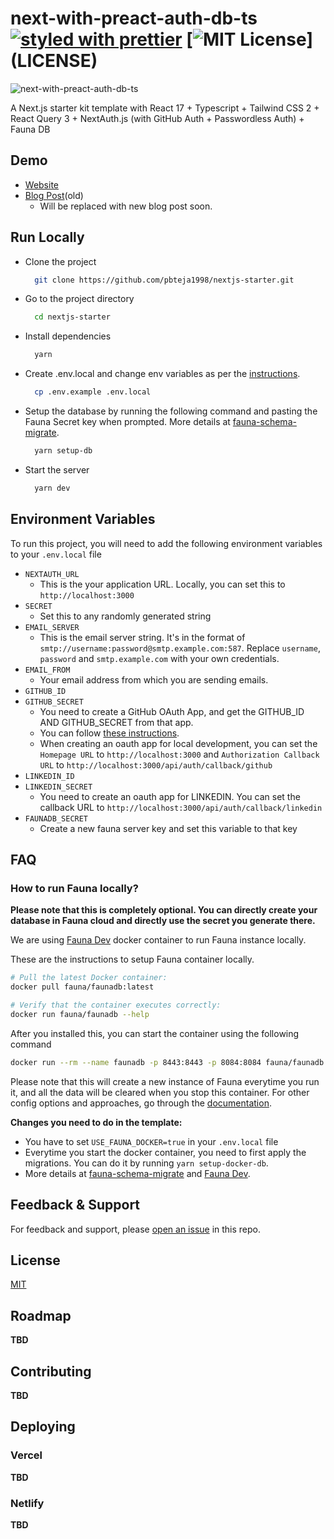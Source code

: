 # next-with-preact-auth-db-ts [![styled with prettier](https://img.shields.io/badge/styled_with-prettier-ff69b4.svg)](https://github.com/prettier/prettier) [![MIT License](https://img.shields.io/apm/l/atomic-design-ui.svg?)](LICENSE)

![next-with-preact-auth-db-ts](https://og-image.vercel.app/Next.js%20starter%20with%20**Preact**%2C%20**FaunaDB**%2C%20**MDX**%2C%20**React%20Query**%2C%20**NextAuth**%20and%20more.png?theme=light&md=1&fontSize=75px&images=https%3A%2F%2Fassets.vercel.com%2Fimage%2Fupload%2Ffront%2Fassets%2Fdesign%2Fnextjs-black-logo.svg&images=https%3A%2F%2Fapi.iconify.design%2Flogos%2Fpreact.svg%3Fwidth%3D350&images=https%3A%2F%2Fcdn.jsdelivr.net%2Fgh%2Fremojansen%2Flogo.ts%40master%2Fts.svg&images=https%3A%2F%2Fapi.iconify.design%2Fvscode-icons%2Ffile-type-fauna.svg%3Fwidth%3D350&widths=350&heights=auto&heights=250&heights=200&heights=250)

A Next.js starter kit template with React 17 + Typescript + Tailwind CSS 2 + React Query 3 + NextAuth.js (with GitHub Auth + Passwordless Auth) + Fauna DB



## Demo

- [Website](https://next-starter.bhanuteja.dev)
- [Blog Post](https://blog.bhanuteja.dev/nextjs-starter-with-authentication-react-17-typescript-tailwind-css-2-eslint?guid=36ac22f4-9641-432a-8837-5ac2f435667a&deviceId=c9650ad1-b0e8-451d-90f0-0df5bab42027)(old)
  - Will be replaced with new blog post soon.

## Run Locally

- Clone the project

  ```bash
    git clone https://github.com/pbteja1998/nextjs-starter.git
  ```

- Go to the project directory

  ```bash
    cd nextjs-starter
  ```

- Install dependencies

  ```bash
    yarn
  ```

- Create .env.local and change env variables as per the [instructions](#environment-variables).

  ```bash
    cp .env.example .env.local
  ```

- Setup the database by running the following command and pasting the Fauna Secret key when prompted. More details at [fauna-schema-migrate](https://github.com/fauna-brecht/fauna-schema-migrate).

  ```bash
    yarn setup-db
  ```

- Start the server

  ```bash
    yarn dev
  ```

## Environment Variables

To run this project, you will need to add the following environment variables to your `.env.local` file

- `NEXTAUTH_URL`
  - This is the your application URL. Locally, you can set this to `http://localhost:3000`
- `SECRET`
  - Set this to any randomly generated string
- `EMAIL_SERVER`
  - This is the email server string. It's in the format of `smtp://username:password@smtp.example.com:587`. Replace `username`, `password` and `smtp.example.com` with your own credentials.
- `EMAIL_FROM`
  - Your email address from which you are sending emails.
- `GITHUB_ID`
- `GITHUB_SECRET`
  - You need to create a GitHub OAuth App, and get the GITHUB_ID AND GITHUB_SECRET from that app.
  - You can follow [these instructions](https://developer.github.com/apps/building-oauth-apps/creating-an-oauth-app/).
  - When creating an oauth app for local development, you can set the `Homepage URL` to `http://localhost:3000` and `Authorization Callback URL` to `http://localhost:3000/api/auth/callback/github`
- `LINKEDIN_ID`
- `LINKEDIN_SECRET`
  - You need to create an oauth app for LINKEDIN. You can set the callback URL to `http://localhost:3000/api/auth/callback/linkedin`
- `FAUNADB_SECRET`
  - Create a new fauna server key and set this variable to that key

## FAQ

### How to run Fauna locally?

**Please note that this is completely optional. You can directly create your database in Fauna cloud and directly use the secret you generate there.**

We are using [Fauna Dev](https://docs.fauna.com/fauna/current/integrations/dev) docker container to run Fauna instance locally.

These are the instructions to setup Fauna container locally.

```bash
# Pull the latest Docker container:
docker pull fauna/faunadb:latest

# Verify that the container executes correctly:
docker run fauna/faunadb --help
```

After you installed this, you can start the container using the following command

```bash
docker run --rm --name faunadb -p 8443:8443 -p 8084:8084 fauna/faunadb
```

Please note that this will create a new instance of Fauna everytime you run it, and all the data will be cleared when you stop this container. For other config options and approaches, go through the [documentation](https://docs.fauna.com/fauna/current/integrations/dev).

**Changes you need to do in the template:**

- You have to set `USE_FAUNA_DOCKER=true` in your `.env.local` file
- Everytime you start the docker container, you need to first apply the migrations. You can do it by running `yarn setup-docker-db`.
- More details at [fauna-schema-migrate](https://github.com/fauna-brecht/fauna-schema-migrate) and [Fauna Dev](https://docs.fauna.com/fauna/current/integrations/dev).

## Feedback & Support

For feedback and support, please [open an issue](https://github.com/pbteja1998/nextjs-starter/issues/new) in this repo.

## License

[MIT](https://choosealicense.com/licenses/mit/)

## Roadmap

**TBD**

## Contributing

**TBD**

## Deploying

### Vercel

**TBD**

### Netlify

**TBD**
